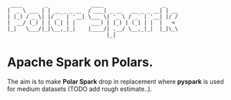 ```
 ____       _              ____                   _    
|  _ \ ___ | | __ _ _ __  / ___| _ __   __ _ _ __| | __
| |_) / _ \| |/ _` | '__| \___ \| '_ \ / _` | '__| |/ /
|  __/ (_) | | (_| | |     ___) | |_) | (_| | |  |   < 
|_|   \___/|_|\__,_|_|    |____/| .__/ \__,_|_|  |_|\_\
                                |_|                    
```
# Apache Spark on Polars.

The aim is to make **Polar Spark** drop in replacement where **pyspark** is used for medium datasets (TODO add rough estimate..).
